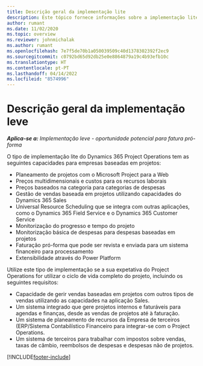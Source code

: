 ```yaml
---
title: Descrição geral da implementação lite
description: Este tópico fornece informações sobre a implementação lite do Dynamics 365 Project Operations.
author: rumant
ms.date: 11/02/2020
ms.topic: overview
ms.reviewer: johnmichalak
ms.author: rumant
ms.openlocfilehash: 7e7f5de70b1a050039509c40d1378302392f2ec9
ms.sourcegitcommit: c0792bd65d92db25e0e8864879a19c4b93efb10c
ms.translationtype: HT
ms.contentlocale: pt-PT
ms.lasthandoff: 04/14/2022
ms.locfileid: "8574996"
---
```

# <a name="lite-deployment-overview"></a>Descrição geral da implementação leve

_**Aplica-se a:** Implementação leve - oportunidade potencial para fatura pró-forma_

O tipo de implementação lite do Dynamics 365 Project Operations tem as seguintes capacidades para empresas baseadas em projetos:

- Planeamento de projetos com o Microsoft Project para a Web
- Preços multidimensionais e custos para os recursos laborais
- Preços baseados na categoria para categorias de despesas
- Gestão de vendas baseada em projetos utilizando capacidades do Dynamics 365 Sales
- Universal Resource Scheduling que se integra com outras aplicações, como o Dynamics 365 Field Service e o Dynamics 365 Customer Service
- Monitorização do progresso e tempo do projeto
- Monitorização básica de despesas para despesas baseadas em projetos
- Faturação pró-forma que pode ser revista e enviada para um sistema financeiro para processamento
- Extensibilidade através do Power Platform

Utilize este tipo de implementação se a sua expetativa do Project Operations for utilizar o ciclo de vida completo do projeto, incluindo os seguintes requisitos:

- Capacidade de gerir vendas baseadas em projetos com outros tipos de vendas utilizando as capacidades na aplicação Sales.
- Um sistema integrado que gere projetos internos e faturáveis para agendas e finanças, desde as vendas de projetos até à faturação.
- Um sistema de planeamento de recursos da Empresa de terceiros (ERP/Sistema Contabilístico Financeiro para integrar-se com o Project Operations.
- Um sistema de terceiros para trabalhar com impostos sobre vendas, taxas de câmbio, reembolsos de despesas e despesas não de projetos.


[!INCLUDE[footer-include](../includes/footer-banner.md)]